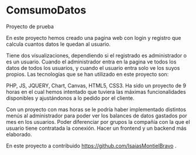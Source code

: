 # ComsumoDatos
Proyecto de prueba

  En este proyecto hemos creado una pagina web con login y registro que calcula cuantos datos le quedan al usuario.
  
Tiene dos visualizaciones, dependiendo si el registrado es administrador o es un usuario. Cuando el administrador entra en la pagina ve todos los datos de todos los usuarios, y cuando el usuario entra solo ve los suyos propios.
Las tecnologías que se han utilizado en este proyecto son:

PHP, JS, JQUERY, Chart, Canvas, HTML5, CSS3.
Ha sido un proyecto de 9 horas en el cual hemos intentado que tuviera las máximas funcionalidades disponibles y ajustándonos a lo pedido por el cliente.

Con un proyecto con mas horas se le podría haber implementado distintos menús al administrador para poder ver los balances de datos gastados por mes en los usuarios.
Poder diferenciar por grupos la compañía con la que el usuario tiene contratada la conexión.
Hacer un frontend y un backend más elaborado.

En este proyecto a contribuido https://github.com/IsaiasMontielBravo  .
